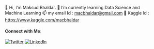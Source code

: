 👋 Hi, I’m Maksud Bhaldar.
🌱 I’m currently learning Data Science and Machine Learning
📫 my email Id : macbhaldar@gmail.com
🦩 Kaggle Id : https://www.kaggle.com/macbhaldar

#### Connect with Me:

[![Twitter](https://cdn-icons-png.flaticon.com/32/1409/1409937.png)][1]
[![LinkedIn](https://cdn-icons-png.flaticon.com/32/1409/1409945.png)][2]

[1]: https://www.twitter.com/macbhaldar
[2]: https://www.linkedin.com/in/macbhaldar

